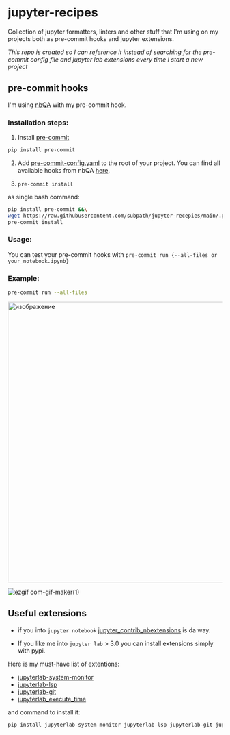 # jupyter-recipes

Collection of jupyter formatters, linters and other stuff that I'm using on my projects both as pre-commit hooks and jupyter extensions.

*This repo is created so I can reference it instead of searching for the pre-commit config file and jupyter lab extensions every time I start a new project*

## pre-commit hooks 

I'm using [nbQA](https://github.com/nbQA-dev/nbQA) with my pre-commit hook. 

### Installation steps:
1. Install [pre-commit](https://pre-commit.com/) 
```bash
pip install pre-commit
```
2. Add [pre-commit-config.yaml](pre-commit-config.yaml) to the root of your project. You can find all available hooks from nbQA [here](https://github.com/nbQA-dev/nbQA/blob/master/.pre-commit-hooks.yaml). 

3. `pre-commit install`

as single bash command: 
```bash
pip install pre-commit &&\
wget https://raw.githubusercontent.com/subpath/jupyter-recepies/main/.pre-commit-config.yaml &&\
pre-commit install
```

### Usage:
You can test your pre-commit hooks with `pre-commit run {--all-files or your_notebook.ipynb}`

### Example:
```bash
pre-commit run --all-files
```

<img width="655" alt="изображение" src="https://user-images.githubusercontent.com/11722602/148508136-2c4e5d62-11a0-483e-9e07-9507cd4e762d.png">

![ezgif com-gif-maker(1)](https://user-images.githubusercontent.com/11722602/148510966-4e902ed2-6ee6-47b3-aa26-859b1fb668f3.gif)

## Useful extensions

* if you into `jupyter notebook` [jupyter_contrib_nbextensions](https://github.com/ipython-contrib/jupyter_contrib_nbextensions) is da way.

* If you like me into `jupyter lab` > 3.0 you can install extensions simply with pypi.

Here is my must-have list of extentions:
* [jupyterlab-system-monitor](https://github.com/jtpio/jupyterlab-system-monitor)
* [jupyterlab-lsp](https://github.com/jupyter-lsp/jupyterlab-lsp)
* [jupyterlab-git](https://github.com/jupyterlab/jupyterlab-git)
* [jupyterlab_execute_time](https://github.com/deshaw/jupyterlab-execute-time)

and command to install it:
```bash
pip install jupyterlab-system-monitor jupyterlab-lsp jupyterlab-git jupyterlab_execute_time
```
